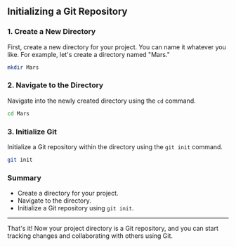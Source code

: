## Initializing a Git Repository

### 1. Create a New Directory
First, create a new directory for your project. You can name it whatever you like. For example, let's create a directory named "Mars."

```bash
mkdir Mars
```

### 2. Navigate to the Directory
Navigate into the newly created directory using the `cd` command.

```bash
cd Mars
```

### 3. Initialize Git
Initialize a Git repository within the directory using the `git init` command.

```bash
git init
```

### Summary
- Create a directory for your project.
- Navigate to the directory.
- Initialize a Git repository using `git init`.

---

That's it! Now your project directory is a Git repository, and you can start tracking changes and collaborating with others using Git.